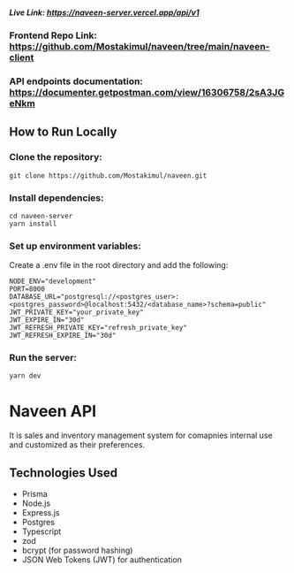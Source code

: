 ##### Live Link: https://naveen-server.vercel.app/api/v1

### Frontend Repo Link: https://github.com/Mostakimul/naveen/tree/main/naveen-client

### API endpoints documentation: https://documenter.getpostman.com/view/16306758/2sA3JGeNkm

## How to Run Locally

### Clone the repository:

```
git clone https://github.com/Mostakimul/naveen.git
```

### Install dependencies:

```
cd naveen-server
yarn install
```

### Set up environment variables:

Create a .env file in the root directory and add the following:

```
NODE_ENV="development"
PORT=8000
DATABASE_URL="postgresql://<postgres_user>:<postgres_password>@localhost:5432/<database_name>?schema=public"
JWT_PRIVATE_KEY="your_private_key"
JWT_EXPIRE_IN="30d"
JWT_REFRESH_PRIVATE_KEY="refresh_private_key"
JWT_REFRESH_EXPIRE_IN="30d"
```

### Run the server:

```
yarn dev
```

# Naveen API

It is sales and inventory management system for comapnies internal use and customized as their preferences.

## Technologies Used

- Prisma
- Node.js
- Express.js
- Postgres
- Typescript
- zod
- bcrypt (for password hashing)
- JSON Web Tokens (JWT) for authentication
